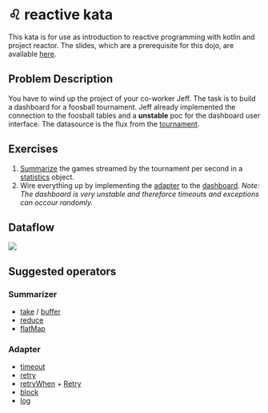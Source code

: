 # :leo: reactive kata

This kata is for use as introduction to reactive programming with kotlin and project reactor. The slides, which are a prerequisite for this dojo, are available [here](http://deen13.github.io/talks/reactive). 

## Problem Description
You have to wind up the project of your co-worker Jeff. The task is to build a dashboard for a foosball tournament. Jeff already implemented the connection to the foosball tables and a **unstable** poc for the dashboard user interface. The datasource is the flux from the [tournament](https://github.com/socras/reactive-kata/blob/master/src/main/kotlin/de/smartsquare/dojo/reactive/tournament/Tournament.kt). 

## Exercises 
1. [Summarize](https://github.com/socras/reactive-kata/blob/master/src/main/kotlin/de/smartsquare/dojo/reactive/summarizer/StatisticsSummarizer.kt) the games streamed by the tournament per second in a [statistics](https://github.com/socras/reactive-kata/blob/master/src/main/kotlin/de/smartsquare/dojo/reactive/dashboard/Statistics.kt) object. 
2. Wire everything up by implementing the [adapter](https://github.com/socras/reactive-kata/blob/master/src/main/kotlin/de/smartsquare/dojo/reactive/summarizer/Adapter.kt) to the [dashboard](https://github.com/socras/reactive-kata/blob/master/src/main/kotlin/de/smartsquare/dojo/reactive/dashboard/Dashboard.kt). _Note: The dashboard is very unstable and thereforce timeouts and exceptions can occour randomly._


## Dataflow
![](https://image.ibb.co/mYwJpz/Untitled_Diagram_1.png)

## Suggested operators
### Summarizer
- [take](https://projectreactor.io/docs/core/release/api/reactor/core/publisher/Flux.html#take-java.time.Duration-) / [buffer](https://projectreactor.io/docs/core/release/api/reactor/core/publisher/Flux.html#buffer--)
- [reduce](https://projectreactor.io/docs/core/release/api/reactor/core/publisher/Flux.html#reduce-java.util.function.BiFunction-)
- [flatMap](https://projectreactor.io/docs/core/release/api/reactor/core/publisher/Flux.html#flatMap-java.util.function.Function-)

### Adapter
- [timeout](https://projectreactor.io/docs/core/release/api/reactor/core/publisher/Mono.html#timeout-java.time.Duration-)
- [retry](https://projectreactor.io/docs/core/release/api/reactor/core/publisher/Mono.html#retry--)
- [retryWhen](http://projectreactor.io/docs/core/3.2.0.RELEASE/api/reactor/core/publisher/Mono.html?is-external=true#retryWhen-java.util.function.Function-) + [Retry](https://github.com/reactor/reactor-addons/blob/master/reactor-extra/src/main/java/reactor/retry/Retry.java)
- [block](http://projectreactor.io/docs/core/3.2.0.RELEASE/api/reactor/core/publisher/Mono.html#block--) 
- [log](http://projectreactor.io/docs/core/3.2.0.RELEASE/api/reactor/core/publisher/Mono.html#log--)
